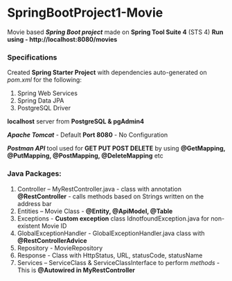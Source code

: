 # SpringBootProject1-Movie
Movie based ***Spring Boot project*** made on **Spring Tool Suite 4** (STS 4)
**Run using - http://localhost:8080/movies**

### Specifications
Created **Spring Starter Project** with dependencies auto-generated on *pom.xml* for the following:
1) Spring Web Services
2) Spring Data JPA
3) PostgreSQL Driver

**localhost** server from **PostgreSQL & pgAdmin4**

***Apache Tomcat*** - Default **Port 8080** - No Configuration

***Postman API*** tool used for **GET PUT POST DELETE** by using **@GetMapping, @PutMapping, @PostMapping, @DeleteMapping** etc

### Java Packages: 
1) Controller – MyRestController.java - class with annotation **@RestController** - calls methods based on Strings written on the address bar
2) Entities  – Movie Class - **@Entity, @ApiModel, @Table**
3) Exceptions - **Custom exception** class IdnotfoundException.java for non-existent Movie ID
4) GlobalExceptionHandler - GlobalExceptionHandler.java  class with **@RestControllerAdvice**
5) Repository - MovieRepository
6) Response - Class with HttpStatus, URL, statusCode, statusName
7) Services – ServiceClass & ServiceClassInterface to perform *methods* - This is **@Autowired in MyRestController**
